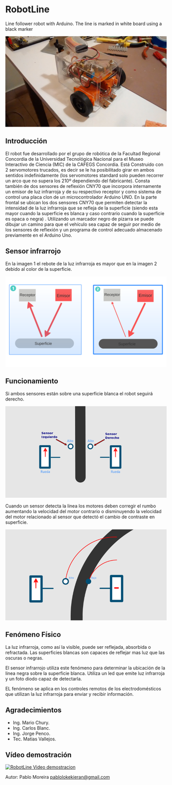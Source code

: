 RobotLine
========

Line follower robot with Arduino. The line is marked in white board using a black marker


![Imagen][id]

Introducción
-------------

El robot fue desarrollado por el grupo de robótica de la Facultad Regional Concordia de la Universidad Tecnológica Nacional para el Museo Interactivo de Ciencia (MIC) de la CAFEGS Concordia. Está Construido con 2 servomotores trucados, es decir se le ha posibilitado girar en ambos sentidos indefinidamente (los servomotores standard solo pueden recorrer un arco que no supera los 210º dependiendo del fabricante).
Consta también de dos sensores de reflexión CNY70 que incorpora internamente un emisor de luz infrarroja y de su respectivo receptor y como sistema de control  una placa clon de un microcontrolador Arduino UNO.
En la parte frontal se ubican los dos  sensores CNY70 que permiten detectar la intensidad de la luz infrarroja que se refleja  de la superficie (siendo esta mayor  cuando la superficie es blanca y caso contrario cuando la superficie es  opaca o negra) . Utilizando un marcador negro de pizarra se puede dibujar un camino para que el vehículo sea capaz de seguir por medio de los sensores de reflexión y un programa de control adecuado almacenado previamente en el Arduino Uno.


Sensor infrarrojo
-----------------

En la imagen 1 el rebote de la luz infrarroja es mayor que en la imagen 2 debido al color de la superficie. 

![Imagen][sen]

Funcionamiento
--------------
Si ambos sensores están sobre una superficie blanca el robot seguirá derecho.

![Imagen][seg]  

Cuando un sensor detecta la linea los motores deben corregir el rumbo aumentando la velocidad del motor contrario o disminuyendo la velocidad del motor relacionado al sensor que detectó el cambio de contraste en superficie.

![Imagen][dob]

Fenómeno Físico
---------------

La luz infrarroja, como así la visible, puede ser reflejada, absorbida o refractada. Las superficies blancas son capaces de reflejar mas luz que las oscuras o negras.

El sensor infrarrojo utiliza este fenómeno para determinar la ubicación de la linea negra sobre la superficie blanca. Utiliza un led que emite luz infrarroja y un foto diodo capaz de detectarla. 


EL fenómeno se aplica en los controles remotos de los electrodomésticos que utilizan la luz infrarroja para enviar y recibir información.


Agradecimientos
---------------
* Ing. Mario Chury.
* Ing. Carlos Blanc.
* Ing. Jorge Penco.
* Tec. Matias Vallejos.



Vídeo demostración
------------------
 
[![RobotLine Video demostracion](http://img.youtube.com/vi/SeZ32AWF-9Q/0.jpg)](http://www.youtube.com/watch?v=SeZ32AWF-9Q)

Autor: Pablo Moreira <pablolokekieran@gmail.com>

[sen]: https://raw.githubusercontent.com/pablomoreira/RoboLine/master/img/ex2.png "Sensor"
[seg]: https://raw.githubusercontent.com/pablomoreira/RoboLine/master/img/ex0.png "Seguir"
[dob]: https://raw.githubusercontent.com/pablomoreira/RoboLine/master/img/ex1.png "Doblar"
[id]: https://raw.githubusercontent.com/pablomoreira/RoboLine/master/img/roboline.jpg " "
